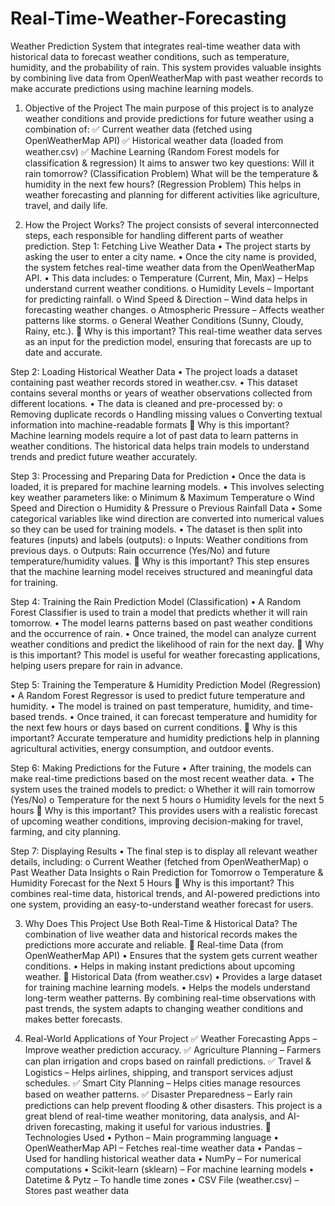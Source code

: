 # Real-Time-Weather-Forecasting
Weather Prediction System that integrates real-time weather data with historical data to forecast weather conditions, such as temperature, humidity, and the probability of rain. This system provides valuable insights by combining live data from OpenWeatherMap with past weather records to make accurate predictions using machine learning models.

1. Objective of the Project
The main purpose of this project is to analyze weather conditions and provide predictions for future weather using a combination of:
✅ Current weather data (fetched using OpenWeatherMap API)
✅ Historical weather data (loaded from weather.csv)
✅ Machine Learning (Random Forest models for classification & regression)
It aims to answer two key questions:
Will it rain tomorrow? (Classification Problem)
What will be the temperature & humidity in the next few hours? (Regression Problem)
This helps in weather forecasting and planning for different activities like agriculture, travel, and daily life.

2. How the Project Works?
The project consists of several interconnected steps, each responsible for handling different parts of weather prediction.
Step 1: Fetching Live Weather Data
•	The project starts by asking the user to enter a city name.
•	Once the city name is provided, the system fetches real-time weather data from the OpenWeatherMap API.
•	This data includes: 
o	Temperature (Current, Min, Max) – Helps understand current weather conditions.
o	Humidity Levels – Important for predicting rainfall.
o	Wind Speed & Direction – Wind data helps in forecasting weather changes.
o	Atmospheric Pressure – Affects weather patterns like storms.
o	General Weather Conditions (Sunny, Cloudy, Rainy, etc.).
📌 Why is this important?
This real-time weather data serves as an input for the prediction model, ensuring that forecasts are up to date and accurate.

Step 2: Loading Historical Weather Data
•	The project loads a dataset containing past weather records stored in weather.csv.
•	This dataset contains several months or years of weather observations collected from different locations.
•	The data is cleaned and pre-processed by: 
o	Removing duplicate records
o	Handling missing values
o	Converting textual information into machine-readable formats
📌 Why is this important?
Machine learning models require a lot of past data to learn patterns in weather conditions. The historical data helps train models to understand trends and predict future weather accurately.

Step 3: Processing and Preparing Data for Prediction
•	Once the data is loaded, it is prepared for machine learning models.
•	This involves selecting key weather parameters like:
o	Minimum & Maximum Temperature
o	Wind Speed and Direction
o	Humidity & Pressure
o	Previous Rainfall Data
•	Some categorical variables like wind direction are converted into numerical values so they can be used for training models.
•	The dataset is then split into features (inputs) and labels (outputs):
o	Inputs: Weather conditions from previous days.
o	Outputs: Rain occurrence (Yes/No) and future temperature/humidity values.
📌 Why is this important?
This step ensures that the machine learning model receives structured and meaningful data for training.

Step 4: Training the Rain Prediction Model (Classification)
•	A Random Forest Classifier is used to train a model that predicts whether it will rain tomorrow.
•	The model learns patterns based on past weather conditions and the occurrence of rain.
•	Once trained, the model can analyze current weather conditions and predict the likelihood of rain for the next day.
📌 Why is this important?
This model is useful for weather forecasting applications, helping users prepare for rain in advance.

Step 5: Training the Temperature & Humidity Prediction Model (Regression)
•	A Random Forest Regressor is used to predict future temperature and humidity.
•	The model is trained on past temperature, humidity, and time-based trends.
•	Once trained, it can forecast temperature and humidity for the next few hours or days based on current conditions.
📌 Why is this important?
Accurate temperature and humidity predictions help in planning agricultural activities, energy consumption, and outdoor events.

Step 6: Making Predictions for the Future
•	After training, the models can make real-time predictions based on the most recent weather data.
•	The system uses the trained models to predict: 
o	Whether it will rain tomorrow (Yes/No)
o	Temperature for the next 5 hours
o	Humidity levels for the next 5 hours
📌 Why is this important?
This provides users with a realistic forecast of upcoming weather conditions, improving decision-making for travel, farming, and city planning.

Step 7: Displaying Results
•	The final step is to display all relevant weather details, including: 
o	Current Weather (fetched from OpenWeatherMap)
o	Past Weather Data Insights
o	Rain Prediction for Tomorrow
o	Temperature & Humidity Forecast for the Next 5 Hours
📌 Why is this important?
This combines real-time data, historical trends, and AI-powered predictions into one system, providing an easy-to-understand weather forecast for users.

3. Why Does This Project Use Both Real-Time & Historical Data?
The combination of live weather data and historical records makes the predictions more accurate and reliable.
🔹 Real-time Data (from OpenWeatherMap API)
•	Ensures that the system gets current weather conditions.
•	Helps in making instant predictions about upcoming weather.
🔹 Historical Data (from weather.csv)
•	Provides a large dataset for training machine learning models.
•	Helps the models understand long-term weather patterns.
By combining real-time observations with past trends, the system adapts to changing weather conditions and makes better forecasts.

4. Real-World Applications of Your Project
✅ Weather Forecasting Apps – Improve weather prediction accuracy.
✅ Agriculture Planning – Farmers can plan irrigation and crops based on rainfall predictions.
✅ Travel & Logistics – Helps airlines, shipping, and transport services adjust schedules.
✅ Smart City Planning – Helps cities manage resources based on weather patterns.
✅ Disaster Preparedness – Early rain predictions can help prevent flooding & other disasters.
This project is a great blend of real-time weather monitoring, data analysis, and AI-driven forecasting, making it useful for various industries. 🚀
Technologies Used
•	Python – Main programming language
•	OpenWeatherMap API – Fetches real-time weather data
•	Pandas – Used for handling historical weather data
•	NumPy – For numerical computations
•	Scikit-learn (sklearn) – For machine learning models
•	Datetime & Pytz – To handle time zones
•	CSV File (weather.csv) – Stores past weather data


